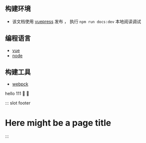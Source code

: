 

## 构建环境
- 该文档使用 [vuepress](https://vuepress.vuejs.org/) 发布 ， 执行 `npm run docs:dev` 本地阅读调试
<!-- - 使用 [Travis CI](https://travis-ci.org/GourdErwa/review-notes-dev) 持续集成，[在线阅读地址](http://review-notes.top/) -->

## 编程语言
* [vue](/vue)
* [node](/node)

## 构建工具
* [webpck](/webpack)


<el-button>hello</el-button>
111
:tada: :100:

::: slot footer
# Here might be a page title
:::